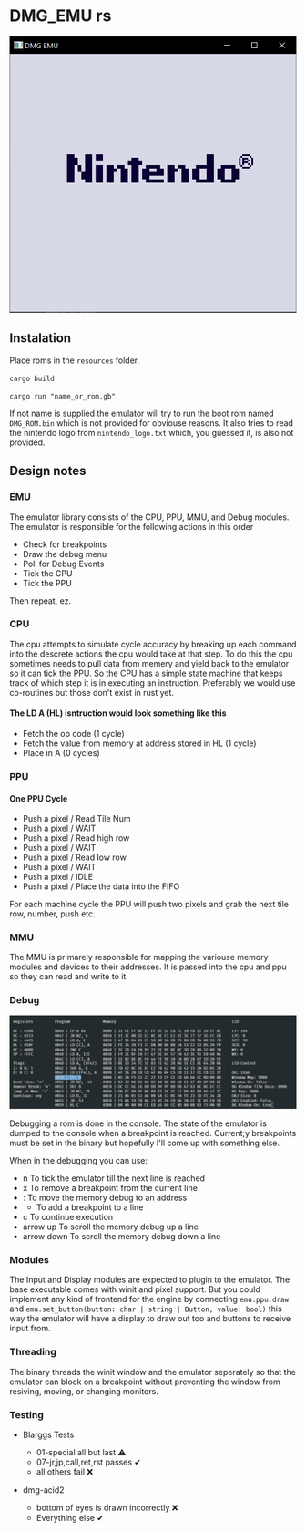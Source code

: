# DMG_EMU rs

![Image of the emulator window showing the nintendo logo](markdown/emulator.png)
## Instalation

Place roms in the `resources` folder.

`cargo build`

`cargo run "name_or_rom.gb"`

If not name is supplied the emulator will try to run the boot rom named `DMG_ROM.bin` which is not provided for obviouse reasons. It also tries to read the nintendo logo from `nintendo_logo.txt` which, you guessed it, is also not provided.
## Design notes

### EMU

The emulator library consists of the CPU, PPU, MMU, and Debug modules. The emulator is responsible for the following actions in this order
- Check for breakpoints
- Draw the debug menu
- Poll for Debug Events
- Tick the CPU
- Tick the PPU

Then repeat. ez. 

### CPU

The cpu attempts to simulate cycle accuracy by breaking up each command into the descrete actions the cpu would take at that step. To do this the cpu sometimes needs to pull data from memery and yield back to the emulator so it can tick the PPU. So the CPU has a simple state machine that keeps track of which step it is in executing an instruction. Preferably we would use co-routines but those don't exist in rust yet.

#### The LD A (HL) isntruction would look something like this

 - Fetch the op code (1 cycle)
 - Fetch the value from memory at address stored in HL (1 cycle)
 - Place in A (0 cycles)

### PPU

#### One PPU Cycle

 - Push a pixel / Read Tile Num
 - Push a pixel / WAIT
 - Push a pixel / Read high row
 - Push a pixel / WAIT
 - Push a pixel / Read low row
 - Push a pixel / WAIT
 - Push a pixel / IDLE
 - Push a pixel / Place the data into the FIFO

For each machine cycle the PPU will push two pixels and grab the next tile row, number, push etc.

### MMU

The MMU is primarely responsible for mapping the variouse memory modules and devices to their addresses. It is passed into the cpu and ppu so they can read and write to it.

### Debug

![Debug Panel Image](markdown/debug.png)

Debugging a rom is done in the console. The state of the emulator is dumped to the console when a breakpoint is reached. Current;y breakpoints must be set in the binary but hopefully I'll come up with something else. 

When in the debugging you can use:
- n To tick the emulator till the next line is reached
- x To remove a breakpoint from the current line
- : To move the memory debug to an address
- + To add a breakpoint to a line
- c To continue execution
- arrow up To scroll the memory debug up a line
- arrow down To scroll the memory debug down a line

### Modules

The Input and Display modules are expected to plugin to the emulator. The base executable comes with winit and pixel support. But you could implement any kind of frontend for the engine by connecting `emu.ppu.draw` and `emu.set_button(button: char | string | Button, value: bool)` this way the emulator will have a display to draw out too and buttons to receive input from.

### Threading

The binary threads the winit window and the emulator seperately so that the emulator can block on a breakpoint without preventing the window from resiving, moving, or changing monitors. 

### Testing

 - Blarggs Tests
   - 01-special all but last ⚠
   - 07-jr,jp,call,ret,rst passes ✔
   - all others fail ❌

 - dmg-acid2
   - bottom of eyes is drawn incorrectly ❌
   - Everything else ✔
